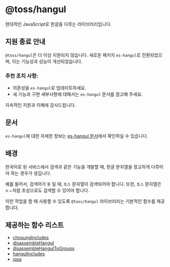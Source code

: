 # @toss/hangul

현대적인 JavaScript로 한글을 다루는 라이브러리입니다.

## 지원 종료 안내

`@toss/hangul`은 더 이상 지원되지 않습니다. 새로운 패키지 `es-hangul`로 전환되었으며, 이는 기능성과 성능이 개선되었습니다.

### 추천 조치 사항:

- 의존성을 `es-hangul`로 업데이트하세요.
- 새 기능과 구현 세부사항에 대해서는 `es-hangul` 문서를 참고해 주세요.

지속적인 지원과 이해에 감사드립니다.

## 문서

`es-hangul`에 대한 자세한 정보는 [es-hangul 문서](https://es-hangul.slash.page/)에서 확인하실 수 있습니다.

## 배경

한국어로 된 서비스에서 검색과 같은 기능을 개발할 때, 한글 문자열을 정교하게 다루어야 하는 경우가 생깁니다.

예를 들어서, 검색어가 `톳` 일 때, `토스` 문자열이 검색되어야 합니다. 또한, `토스` 문자열은 `ㅌㅅ`처럼 초성으로도 검색할 수 있어야 합니다.

이런 작업을 할 때 사용할 수 있도록 `@toss/hangul` 라이브러리는 기본적인 함수를 제공합니다.

## 제공하는 함수 리스트

- [chosungIncludes](https://slash.page/ko/libraries/common/hangul/src/chosungincludes.i18n)
- [disassembleHangul](https://slash.page/ko/libraries/common/hangul/src/disassemble.i18n)
- [disassembleHangulToGroups](https://slash.page/ko/libraries/common/hangul/src/disassemble.i18n)
- [hangulIncludes](https://slash.page/ko/libraries/common/hangul/src/hangulincludes.i18n)
- [josa](https://slash.page/ko/libraries/common/hangul/src/josa.i18n)
